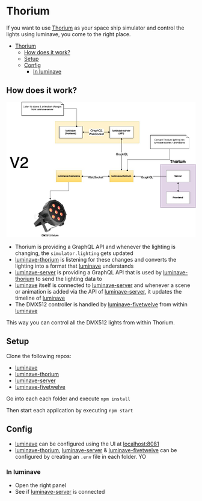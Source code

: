 # Thorium

If you want to use [Thorium](https://github.com/Thorium-Sim) as your space ship simulator and control the lights using luminave, you come to the right place. 

<!-- toc -->

- [Thorium](#thorium)
  - [How does it work?](#how-does-it-work)
  - [Setup](#setup)
  - [Config](#config)
    - [In luminave](#in-luminave)

<!-- tocstop -->

## How does it work?

![luminave with thorium - how it works](luminave_with_thorium_how_it_works.jpg)

* Thorium is providing a GraphQL API and whenever the lighting is changing, the `simulator.lighting` gets updated
* [luminave-thorium](https://github.com/NERDDISCO/luminave-thorium) is listening for these changes and converts the lighting into a format that [luminave](https://github.com/NERDDISCO/luminave) understands
* [luminave-server](https://github.com/NERDDISCO/luminave-server) is providing a GraphQL API that is used by [luminave-thorium](https://github.com/NERDDISCO/luminave-thorium) to send the lighting data to 
* [luminave](https://github.com/NERDDISCO/luminave) itself is connected to [luminave-server](https://github.com/NERDDISCO/luminave-server) and whenever a scene or animation is added via the API of [luminave-server](https://github.com/NERDDISCO/luminave-server), it updates the timeline of [luminave](https://github.com/NERDDISCO/luminave)
* The DMX512 controller is handled by [luminave-fivetwelve](https://github.com/NERDDISCO/luminave-fivetwelve) from within [luminave](https://github.com/NERDDISCO/luminave)

This way you can control all the DMX512 lights from within Thorium. 


## Setup

Clone the following repos:

* [luminave](https://github.com/NERDDISCO/luminave)
* [luminave-thorium](https://github.com/NERDDISCO/luminave-thorium)
* [luminave-server](https://github.com/NERDDISCO/luminave-server)
* [luminave-fivetwelve](https://github.com/NERDDISCO/luminave-fivetwelve)

Go into each each folder and execute `npm install`

Then start each application by executing `npm start`


## Config

* [luminave](https://github.com/NERDDISCO/luminave) can be configured using the UI at [localhost:8081](http://localhost:8081/)
* [luminave-thorium](https://github.com/NERDDISCO/luminave-thorium), [luminave-server](https://github.com/NERDDISCO/luminave-server) & [luminave-fivetwelve](https://github.com/NERDDISCO/luminave-fivetwelve) can be configured by creating an `.env` file in each folder. YO


### In luminave

* Open the right panel
* See if [luminave-server](https://github.com/NERDDISCO/luminave-server) is connected
